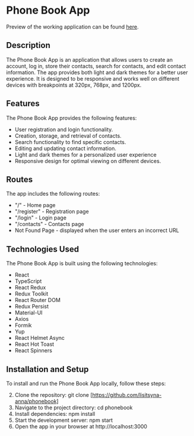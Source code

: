 # Phone Book App

Preview of the working application can be found [here](https://lisitsyna-anna.github.io/phonebook/).

## Description

The Phone Book App is an application that allows users to create an account, log in, store their
contacts, search for contacts, and edit contact information. The app provides both light and dark
themes for a better user experience. It is designed to be responsive and works well on different
devices with breakpoints at 320px, 768px, and 1200px.

## Features

The Phone Book App provides the following features:

- User registration and login functionality.
- Creation, storage, and retrieval of contacts.
- Search functionality to find specific contacts.
- Editing and updating contact information.
- Light and dark themes for a personalized user experience
- Responsive design for optimal viewing on different devices.

## Routes

The app includes the following routes:

- "/" - Home page
- "/register" - Registration page
- "/login" - Login page
- "/contacts" - Contacts page
- Not Found Page - displayed when the user enters an incorrect URL

## Technologies Used

The Phone Book App is built using the following technologies:

- React
- TypeScript
- React Redux
- Redux Toolkit
- React Router DOM
- Redux Persist
- Material-UI
- Axios
- Formik
- Yup
- React Helmet Async
- React Hot Toast
- React Spinners

## Installation and Setup

To install and run the Phone Book App locally, follow these steps:

2. Clone the repository: git clone [https://github.com/lisitsyna-anna/phonebook]
3. Navigate to the project directory: cd phonebook
4. Install dependencies: npm install
5. Start the development server: npm start
6. Open the app in your browser at http://localhost:3000